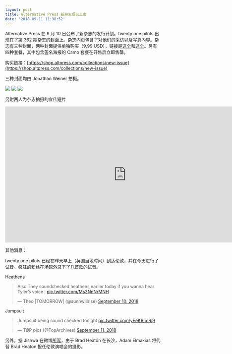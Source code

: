 ```yaml
---
layout: post
title: Alternative Press 新杂志现已上市
date: '2018-09-11 11:38:52'
---
```



Alternative Press 在 9 月 10 日公布了新杂志的发行计划。twenty one pilots 出现在了第 362 期杂志的封面上。杂志内页包含了对他们的采访以及写真内容。杂志有三种封面，两种封面提供单独购买（9.99 USD），链接是[这个](https://shop.altpress.com/collections/new-issue/products/twenty-one-pilots-top-preorder-362-2)和[这个](https://shop.altpress.com/collections/new-issue/products/twenty-one-pilots-top-preorder-362-3)。另有四种套餐，其中包含签名海报的 Camo 套餐在开售后立即售罄。

购买链接：[https://shop.altpress.com/collections/new-issue](https://shop.altpress.com/collections/new-issue)

三种封面均由 Jonathan Weiner 拍摄。

[![](https://i2.wp.com/res.cloudinary.com/du5vcylqh/image/upload/v1545554801/twenty-one-pilots-altpress-cover-3_xjc8ez.jpg?resize=600%2C725&ssl=1)](https://i2.wp.com/res.cloudinary.com/du5vcylqh/image/upload/v1545554801/twenty-one-pilots-altpress-cover-3_xjc8ez.jpg?ssl=1) [![](https://i0.wp.com/res.cloudinary.com/du5vcylqh/image/upload/v1545554803/twenty-one-pilots-altpress-cover-2_kcjk2t.jpg?resize=500%2C604&ssl=1)](https://i0.wp.com/res.cloudinary.com/du5vcylqh/image/upload/v1545554803/twenty-one-pilots-altpress-cover-2_kcjk2t.jpg?ssl=1) [![](https://i1.wp.com/res.cloudinary.com/du5vcylqh/image/upload/v1545554806/twenty-one-pilots-altpress-cover-1_qyhydx.jpg?resize=600%2C725&ssl=1)](https://i1.wp.com/res.cloudinary.com/du5vcylqh/image/upload/v1545554806/twenty-one-pilots-altpress-cover-1_qyhydx.jpg?ssl=1)

另附两人为杂志拍摄的宣传短片

<iframe allow="accelerometer; autoplay; encrypted-media; gyroscope; picture-in-picture" allowfullscreen="" frameborder="0" height="439" src="https://www.youtube.com/embed/7KpmYlHoDhE?feature=oembed" width="780"></iframe>

其他消息：

twenty one pilots 已经在昨天早上（英国当地时间）到达伦敦，并在今天进行了试音。疯狂的粉丝在场馆外录下了几首歌的试音。

Heathens

> Also They soundchecked heathens earlier today if you wanna hear Tyler’s voice : [pic.twitter.com/Ms3NnNrMNH](https://t.co/Ms3NnNrMNH)
> 
> — Theo |TOMORROW| (@sunnwillrise) [September 10, 2018](https://twitter.com/sunnwillrise/status/1039236913348202498?ref_src=twsrc%5Etfw)

<script async="" charset="utf-8" src="https://platform.twitter.com/widgets.js"></script>

Jumpsuit

> Jumpsuit being sound checked tonight [pic.twitter.com/yEeK8ImRj9](https://t.co/yEeK8ImRj9)
> 
> — TØP pics (@TopArchives) [September 11, 2018](https://twitter.com/TopArchives/status/1039307200630534144?ref_src=twsrc%5Etfw)

<script async="" charset="utf-8" src="https://platform.twitter.com/widgets.js"></script>

另外，据 Jishwa 在微博[所写](https://m.weibo.cn/detail/4282999182621261)，由于 Brad Heaton 在长沙，Adam Elmakias ​​​将代替 Brad Heaton 担任伦敦演唱会的摄影。


